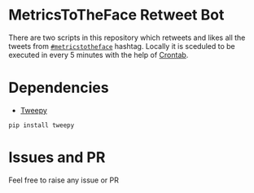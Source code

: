 # MetricsToTheFace Retweet Bot

There are two scripts in this repository which retweets and likes all the tweets from [`#metricstotheface`](https://twitter.com/search?q=%23MetricsToTheFace&src=hashtag_click) hashtag. Locally it is sceduled to be executed in every 5 minutes with the help of [Crontab](https://en.wikipedia.org/wiki/Cron).

# Dependencies 

- [Tweepy](https://www.tweepy.org/)

`pip install tweepy`

# Issues and PR

Feel free to raise any issue or PR 
